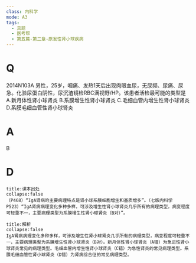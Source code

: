 ```yaml
---
class: 内科学
mode: A3
tags:
  - 真题
  - 医考帮
  - 第五篇-第二章-原发性肾小球疾病
---
```


# Q
2014N103A 男性，25岁，咽痛、发热1天后出现肉眼血尿，无尿频、尿痛、尿急。化验尿蛋白阴性，尿沉渣镜检RBC满视野/HP。该患者活检最可能的类型是
A.新月体性肾小球肾炎
B.系膜增生性肾小球肾炎
C.毛细血管内增生性肾小球肾炎
D.系膜毛细血管性肾小球肾炎

# A
B
# D
```ad-note
title:课本出处
collapse:false
（P468）“IgA肾病的主要病理特点是肾小球系膜细胞增生和基质增多”。（七版内科学P523）“IgA肾病病理变化多种多样，可涉及增生性肾小球肾炎几乎所有的病理类型，病变程度可轻重不一，主要病理类型为系膜增生性肾小球肾炎（B对）”。
```

```ad-summary
title:解析
collapse:false
IgA肾病病理变化多种多样，可涉及增生性肾小球肾炎几乎所有的病理类型，病变程度可轻重不一，主要病理类型为系膜增生性肾小球肾炎（B对）。新月体性肾小球肾炎（A错）为急进性肾小球肾炎常见的病理类型。毛细血管内增生性肾小球肾炎（C错）为急性肾炎的常见病理类型。系膜毛细血管性肾小球肾炎（D错）为肾病综合征的常见病理类型。
```

